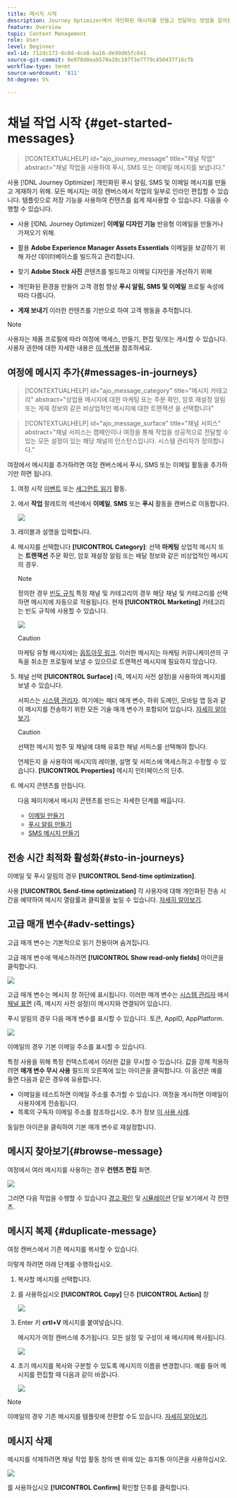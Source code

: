 ```yaml
---
title: 메시지 시작
description: Journey Optimizer에서 개인화된 메시지를 만들고 전달하는 방법을 알아봅니다
feature: Overview
topic: Content Management
role: User
level: Beginner
exl-id: 712dc172-6c0d-4ce8-ba16-de99d65fc641
source-git-commit: 0e978d0eab570a28c187f3e7779c450437f16cfb
workflow-type: tm+mt
source-wordcount: '811'
ht-degree: 5%

---
```


# 채널 작업 시작 {#get-started-messages}

>[!CONTEXTUALHELP]
>id="ajo_journey_message"
>title="채널 작업"
>abstract="채널 작업을 사용하여 푸시, SMS 또는 이메일 메시지를 보냅니다."

사용 [!DNL Journey Optimizer] 개인화된 푸시 알림, SMS 및 이메일 메시지를 만들고 게재하기 위해. 모든 메시지는 여정 캔버스에서 작업의 일부로 인라인 편집할 수 있습니다.  템플릿으로 저장 기능을 사용하여 컨텐츠를 쉽게 재사용할 수 있습니다. 다음을 수행할 수 있습니다.

* 사용 [!DNL Journey Optimizer] **이메일 디자인 기능** 반응형 이메일을 만들거나 가져오기 위해.

* 활용 **Adobe Experience Manager Assets Essentials** 이메일을 보강하기 위해 자산 데이터베이스를 빌드하고 관리합니다.

* 찾기 **Adobe Stock 사진** 콘텐츠를 빌드하고 이메일 디자인을 개선하기 위해

* 개인화된 환경을 만들어 고객 경험 향상 **푸시 알림, SMS 및 이메일** 프로필 속성에 따라 다릅니다.

* **게재 보내기** 이러한 컨텐츠를 기반으로 하여 고객 행동을 추적합니다.

>[!NOTE]
>
>사용자는 제품 프로필에 따라 여정에 액세스, 만들기, 편집 및/또는 게시할 수 있습니다. 사용자 권한에 대한 자세한 내용은 [이 섹션](../administration/permissions.md)을 참조하세요.


## 여정에 메시지 추가{#messages-in-journeys}

>[!CONTEXTUALHELP]
>id="ajo_message_category"
>title="메시지 카테고리"
>abstract="상업용 메시지에 대한 마케팅 또는 주문 확인, 암호 재설정 알림 또는 게재 정보와 같은 비상업적인 메시지에 대한 트랜잭션 을 선택합니다"

>[!CONTEXTUALHELP]
>id="ajo_message_surface"
>title="채널 서피스"
>abstract="채널 서피스는 캠페인이나 여정을 통해 작업을 성공적으로 전달할 수 있는 모든 설정이 있는 해당 채널의 인스턴스입니다. 시스템 관리자가 정의합니다."

여정에서 메시지를 추가하려면 여정 캔버스에서 푸시, SMS 또는 이메일 활동을 추가하기만 하면 됩니다.

1. 여정 시작 [이벤트](../building-journeys/general-events.md) 또는 [세그먼트 읽기](../building-journeys/read-segment.md) 활동.

1. 에서 **작업** 팔레트의 섹션에서 **이메일**, **SMS** 또는 **푸시** 활동을 캔버스로 이동합니다.

   ![](assets/add-a-message.png)

1. 레이블과 설명을 입력합니다.

1. 메시지를 선택합니다 **[!UICONTROL Category]**: 선택 **마케팅** 상업적 메시지 또는 **트랜잭션** 주문 확인, 암호 재설정 알림 또는 배달 정보와 같은 비상업적인 메시지의 경우.

   >[!NOTE]
   >
   >정의한 경우 [빈도 규칙](../configuration/frequency-rules.md) 특정 채널 및 카테고리의 경우 해당 채널 및 카테고리를 선택하면 메시지에 자동으로 적용됩니다. 현재 **[!UICONTROL Marketing]** 카테고리는 빈도 규칙에 사용할 수 있습니다.

   ![](assets/inline-message-category.png)

   >[!CAUTION]
   >
   >마케팅 유형 메시지에는 [옵트아웃 링크](../messages/consent.md#opt-out-management). 이러한 메시지는 마케팅 커뮤니케이션의 구독을 취소한 프로필에 보낼 수 있으므로 트랜잭션 메시지에 필요하지 않습니다.

1. 채널 선택 **[!UICONTROL Surface]** (즉, 메시지 사전 설정)을 사용하여 메시지를 보낼 수 있습니다.

   서피스는 [시스템 관리자](../start/path/administrator.md). 여기에는 헤더 매개 변수, 하위 도메인, 모바일 앱 등과 같이 메시지를 전송하기 위한 모든 기술 매개 변수가 포함되어 있습니다. [자세히 알아보기](../configuration/message-presets.md).

   >[!CAUTION]
   >
   >선택한 메시지 범주 및 채널에 대해 유효한 채널 서피스를 선택해야 합니다.

   언제든지 을 사용하여 메시지의 레이블, 설명 및 서피스에 액세스하고 수정할 수 있습니다. **[!UICONTROL Properties]** 메시지 인터페이스의 단추.

1. 메시지 콘텐츠를 만듭니다.

   다음 페이지에서 메시지 콘텐츠를 만드는 자세한 단계를 배웁니다.

   * [이메일 만들기](create-email.md)
   * [푸시 알림 만들기](create-push.md)
   * [SMS 메시지 만들기](create-sms.md)

## 전송 시간 최적화 활성화{#sto-in-journeys}

이메일 및 푸시 알림의 경우 **[!UICONTROL Send-time optimization]**.

사용 **[!UICONTROL Send-time optimization]** 각 사용자에 대해 개인화된 전송 시간을 예약하여 메시지 열람률과 클릭률을 높일 수 있습니다. [자세히 알아보기](../messages/send-time-optimization.md).


## 고급 매개 변수{#adv-settings}

고급 매개 변수는 기본적으로 읽기 전용이며 숨겨집니다.

고급 매개 변수에 액세스하려면 **[!UICONTROL Show read-only fields]** 아이콘을 클릭합니다.

![](assets/show-read-only.png)

고급 매개 변수는 메시지 창 하단에 표시됩니다. 이러한 매개 변수는 [시스템 관리자](../start/path/administrator.md) 에서 [채널 표면](../configuration/message-presets.md) (즉, 메시지 사전 설정)이 메시지와 연결되어 있습니다.

푸시 알림의 경우 다음 매개 변수를 표시할 수 있습니다. 토큰, AppID, AppPlatform.

![](assets/push-adv-parameters.png)

이메일의 경우 기본 이메일 주소를 표시할 수 있습니다.

특정 사용을 위해 특정 컨텍스트에서 이러한 값을 무시할 수 있습니다. 값을 강제 적용하려면 **매개 변수 무시 사용** 필드의 오른쪽에 있는 아이콘을 클릭합니다. 이 옵션은 예를 들면 다음과 같은 경우에 유용합니다.

* 이메일을 테스트하면 이메일 주소를 추가할 수 있습니다. 여정을 게시하면 이메일이 사용자에게 전송됩니다.
* 목록의 구독자 이메일 주소를 참조하십시오. 추가 정보 [이 사용 사례](../building-journeys/message-to-subscribers-uc.md).

동일한 아이콘을 클릭하여 기본 매개 변수로 재설정합니다.


## 메시지 찾아보기{#browse-message}

여정에서 여러 메시지를 사용하는 경우 **컨텐츠 편집** 화면.

![](assets/inline-messages-multi-content.png)

그러면 다음 작업을 수행할 수 있습니다 [경고 확인](alerts.md) 및 [시뮬레이션](../design/preview.md) 단일 보기에서 각 컨텐츠.

## 메시지 복제 {#duplicate-message}

여정 캔버스에서 기존 메시지를 복사할 수 있습니다.

이렇게 하려면 아래 단계를 수행하십시오.

1. 복사할 메시지를 선택합니다.

1. 를 사용하십시오 **[!UICONTROL Copy]** 단추 **[!UICONTROL Action]** 창

   ![](assets/message-duplicate.png)

1. Enter 키 **crtl+V** 메시지를 붙여넣습니다.

   메시지가 여정 캔버스에 추가됩니다. 모든 설정 및 구성이 새 메시지에 복사됩니다.

   ![](assets/message-duplicated.png)

1. 초기 메시지를 복사와 구분할 수 있도록 메시지의 이름을 변경합니다. 예를 들어 메시지를 편집할 때 다음과 같이 바꿉니다.

   ![](assets/multi-message.png)


>[!NOTE]
>
>이메일의 경우 기존 메시지를 템플릿에 전환할 수도 있습니다. [자세히 알아보기](../design/email-templates.md).

## 메시지 삭제

메시지를 삭제하려면 채널 작업 활동 창의 맨 위에 있는 휴지통 아이콘을 사용하십시오.

![](assets/delete-message.png)

를 사용하십시오 **[!UICONTROL Confirm]** 확인할 단추를 클릭합니다.
